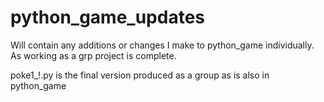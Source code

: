 # python_game_updates
Will contain any additions or changes I make to python_game individually. As working as a grp project is complete.


poke1_!.py is the final version produced as a group as is also in python_game
